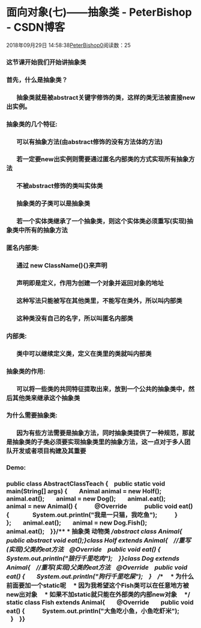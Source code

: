 # 面向对象(七)——抽象类 - PeterBishop - CSDN博客





2018年09月29日 14:58:38[PeterBishop0](https://me.csdn.net/qq_40061421)阅读数：25








### 这节课开始我们开始讲抽象类

### 首先，什么是抽象类？

###        抽象类就是被abstract关键字修饰的类，这样的类无法被直接new出实例。

### 抽象类的几个特征:

###        可以有抽象方法(由abstract修饰的没有方法体的方法)

###        若一定要new出实例则需要通过匿名内部类的方式实现所有抽象方法

###        不被abstract修饰的类叫实体类

###        抽象类的子类可以是抽象类

###        若一个实体类继承了一个抽象类，则这个实体类必须重写(实现)抽象类中所有的抽象方法

### 匿名内部类:

###        通过 new ClassName(){}来声明

###        声明即是定义，作用为创建一个对象并返回对象的地址

###        这种写法只能被写在其他类里，不能写在类外，所以叫内部类

###        这种类没有自己的名字，所以叫匿名内部类

### 内部类:

###        类中可以继续定义类，定义在类里的类就叫内部类

### 抽象类的作用:

###        可以将一些类的共同特征提取出来，放到一个公共的抽象类中，然后其他类来继承这个抽象类

### 为什么需要抽象类:

###        因为有些方法需要是抽象方法，同时抽象类提供了一种规范，那就是抽象类的子类必须要实现抽象类里的抽象方法，这一点对于多人团队开发或者项目构建及其重要

### Demo:

### public class AbstractClassTeach {    public static void main(String[] args) {        Animal animal = new Holf();        animal.eat();        animal = new Dog();        animal.eat();        animal = new Animal() {            @Override            public void eat() {                System.out.println("我是一只猫，我吃鱼");            }        };        animal.eat();        animal = new Dog.Fish();        animal.eat();    }}/** * 抽象类 动物类 */abstract class Animal{    public abstract void eat();}class Holf extends Animal{    //重写(实现)父类的eat方法    @Override    public void eat() {        System.out.println("狼行千里吃肉");    }}class Dog extends Animal{    //重写(实现)父类的eat方法    @Override    public void eat() {        System.out.println("狗行千里吃屎");    }    /**     * 为什么前面要加一个static呢     * 因为我希望这个Fish类可以在任意地方被new出对象     * 如果不加static就只能在外部类的内部new对象     */    static class Fish extends Animal{        @Override        public void eat() {            System.out.println("大鱼吃小鱼，小鱼吃虾米");        }    }}



